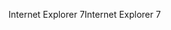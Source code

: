 <span data-ttu-id="7dab2-101">Internet Explorer 7</span><span class="sxs-lookup"><span data-stu-id="7dab2-101">Internet Explorer 7</span></span>